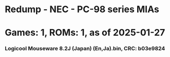 # Redump - NEC - PC-98 series MIAs
# Games: 1, ROMs: 1, as of 2025-01-27
### Logicool Mouseware 8.2J (Japan) (En,Ja).bin, CRC: b03e9824
